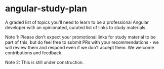 # angular-study-plan

A graded list of topics you'll need to learn to be a professional Angular developer with an opinionated, curated list of links to study materials.

Note 1: Please don't expect your promotional links for study material to be part of this, but do feel free to submit PRs with your recommendations - we will review them and respond even if we don't accept them. We welcome contributions and feedback.

Note 2: This is still under construction.
